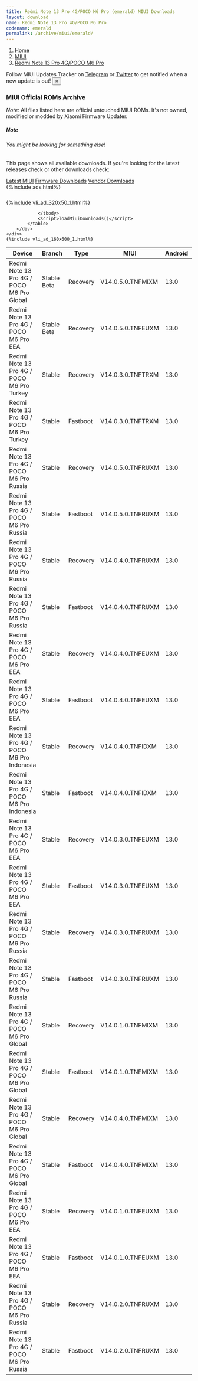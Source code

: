 ```yaml
---
title: Redmi Note 13 Pro 4G/POCO M6 Pro (emerald) MIUI Downloads
layout: download
name: Redmi Note 13 Pro 4G/POCO M6 Pro
codename: emerald
permalink: /archive/miui/emerald/
---
```

<nav aria-label="breadcrumb">
    <ol class="breadcrumb">
        <li class="breadcrumb-item"><a href="/">Home</a></li>
        <li class="breadcrumb-item"><a href="/miui/">MIUI</a></li>
        <li class="breadcrumb-item active" aria-current="page"><a href="/miui/emerald/">Redmi Note 13 Pro 4G/POCO M6 Pro</a></li>
    </ol>
</nav>
<div class="alert alert-primary alert-dismissible fade show" role="alert">
    Follow MIUI Updates Tracker on <a href="https://t.me/MIUIUpdatesTracker" class="alert-link">Telegram</a>
     or <a href="https://twitter.com/MiFwUpdater" class="alert-link">Twitter</a> to get notified when a new update is out!
    <button type="button" class="close" data-dismiss="alert" aria-label="Close">
        <span aria-hidden="true">&times;</span>
    </button>
</div>

### MIUI Official ROMs Archive
*Note*: All files listed here are official untouched MIUI ROMs. It's not owned, modified or modded by Xiaomi Firmware Updater.
<div class="card">
  <div class="card-body">
    <h5 class="card-title">Note</h5>
    <h6 class="card-subtitle mb-2 text-muted">You might be looking for something else!</h6>
    <p class="card-text">This page shows all available downloads.
     If you're looking for the latest releases check or other downloads check:</p>
    <a href="/miui/emerald/" class="card-link">Latest MIUI</a>
    <a href="/firmware/emerald/" class="card-link">Firmware Downloads</a>
    <a href="/vendor/emerald/" class="card-link">Vendor Downloads</a>
  </div>
</div>
{%include ads.html%}
<div class="row justify-content-center">
    <div class="col-10">
        <div class="table-responsive-md" style="margin-top: 25px;">
            {%include vli_ad_320x50_1.html%}
            <table id="miui" class="display dt-responsive nowrap compact table table-striped table-hover table-sm">
                <thead class="thead-dark">
                    <tr>
                        <th data-ref="device">Device</th>
                        <th data-ref="branch">Branch</th>
                        <th data-ref="type">Type</th>
                        <th data-ref="miui">MIUI</th>
                        <th data-ref="android">Android</th>
                        <th data-ref="size">Size</th>
                        <th data-ref="size">Date</th>
                        <th data-ref="link">Link</th>
                    </tr>
                </thead>
                <tbody>
                <tr><td>Redmi Note 13 Pro 4G / POCO M6 Pro Global</td><td>Stable Beta</td><td>Recovery</td><td>V14.0.5.0.TNFMIXM</td><td>13.0</td><td>4.6 GB</td><td>2024-02-19</td><td><a href="/miui/emerald/stable beta/V14.0.5.0.TNFMIXM/">Download</a></td></tr>
<tr><td>Redmi Note 13 Pro 4G / POCO M6 Pro EEA</td><td>Stable Beta</td><td>Recovery</td><td>V14.0.5.0.TNFEUXM</td><td>13.0</td><td>4.5 GB</td><td>2024-02-19</td><td><a href="/miui/emerald/stable beta/V14.0.5.0.TNFEUXM/">Download</a></td></tr>
<tr><td>Redmi Note 13 Pro 4G / POCO M6 Pro Turkey</td><td>Stable</td><td>Recovery</td><td>V14.0.3.0.TNFTRXM</td><td>13.0</td><td>4.5 GB</td><td>2024-02-19</td><td><a href="/miui/emerald/stable/V14.0.3.0.TNFTRXM/">Download</a></td></tr>
<tr><td>Redmi Note 13 Pro 4G / POCO M6 Pro Turkey</td><td>Stable</td><td>Fastboot</td><td>V14.0.3.0.TNFTRXM</td><td>13.0</td><td>6.2 GB</td><td>2024-01-30</td><td><a href="/miui/emerald/stable/V14.0.3.0.TNFTRXM/">Download</a></td></tr>
<tr><td>Redmi Note 13 Pro 4G / POCO M6 Pro Russia</td><td>Stable</td><td>Recovery</td><td>V14.0.5.0.TNFRUXM</td><td>13.0</td><td>4.5 GB</td><td>2024-02-03</td><td><a href="/miui/emerald/stable/V14.0.5.0.TNFRUXM/">Download</a></td></tr>
<tr><td>Redmi Note 13 Pro 4G / POCO M6 Pro Russia</td><td>Stable</td><td>Fastboot</td><td>V14.0.5.0.TNFRUXM</td><td>13.0</td><td>6.9 GB</td><td>2024-01-29</td><td><a href="/miui/emerald/stable/V14.0.5.0.TNFRUXM/">Download</a></td></tr>
<tr><td>Redmi Note 13 Pro 4G / POCO M6 Pro Russia</td><td>Stable</td><td>Recovery</td><td>V14.0.4.0.TNFRUXM</td><td>13.0</td><td>4.5 GB</td><td>2024-01-29</td><td><a href="/miui/emerald/stable/V14.0.4.0.TNFRUXM/">Download</a></td></tr>
<tr><td>Redmi Note 13 Pro 4G / POCO M6 Pro Russia</td><td>Stable</td><td>Fastboot</td><td>V14.0.4.0.TNFRUXM</td><td>13.0</td><td>6.9 GB</td><td>2024-01-17</td><td><a href="/miui/emerald/stable/V14.0.4.0.TNFRUXM/">Download</a></td></tr>
<tr><td>Redmi Note 13 Pro 4G / POCO M6 Pro EEA</td><td>Stable</td><td>Recovery</td><td>V14.0.4.0.TNFEUXM</td><td>13.0</td><td>4.5 GB</td><td>2024-01-25</td><td><a href="/miui/emerald/stable/V14.0.4.0.TNFEUXM/">Download</a></td></tr>
<tr><td>Redmi Note 13 Pro 4G / POCO M6 Pro EEA</td><td>Stable</td><td>Fastboot</td><td>V14.0.4.0.TNFEUXM</td><td>13.0</td><td>6.8 GB</td><td>2024-01-17</td><td><a href="/miui/emerald/stable/V14.0.4.0.TNFEUXM/">Download</a></td></tr>
<tr><td>Redmi Note 13 Pro 4G / POCO M6 Pro Indonesia</td><td>Stable</td><td>Recovery</td><td>V14.0.4.0.TNFIDXM</td><td>13.0</td><td>4.5 GB</td><td>2024-01-24</td><td><a href="/miui/emerald/stable/V14.0.4.0.TNFIDXM/">Download</a></td></tr>
<tr><td>Redmi Note 13 Pro 4G / POCO M6 Pro Indonesia</td><td>Stable</td><td>Fastboot</td><td>V14.0.4.0.TNFIDXM</td><td>13.0</td><td>6.6 GB</td><td>2024-01-16</td><td><a href="/miui/emerald/stable/V14.0.4.0.TNFIDXM/">Download</a></td></tr>
<tr><td>Redmi Note 13 Pro 4G / POCO M6 Pro EEA</td><td>Stable</td><td>Recovery</td><td>V14.0.3.0.TNFEUXM</td><td>13.0</td><td>4.4 GB</td><td>2024-01-19</td><td><a href="/miui/emerald/stable/V14.0.3.0.TNFEUXM/">Download</a></td></tr>
<tr><td>Redmi Note 13 Pro 4G / POCO M6 Pro EEA</td><td>Stable</td><td>Fastboot</td><td>V14.0.3.0.TNFEUXM</td><td>13.0</td><td>6.7 GB</td><td>2023-12-26</td><td><a href="/miui/emerald/stable/V14.0.3.0.TNFEUXM/">Download</a></td></tr>
<tr><td>Redmi Note 13 Pro 4G / POCO M6 Pro Russia</td><td>Stable</td><td>Recovery</td><td>V14.0.3.0.TNFRUXM</td><td>13.0</td><td>4.4 GB</td><td>2024-01-19</td><td><a href="/miui/emerald/stable/V14.0.3.0.TNFRUXM/">Download</a></td></tr>
<tr><td>Redmi Note 13 Pro 4G / POCO M6 Pro Russia</td><td>Stable</td><td>Fastboot</td><td>V14.0.3.0.TNFRUXM</td><td>13.0</td><td>6.8 GB</td><td>2023-12-27</td><td><a href="/miui/emerald/stable/V14.0.3.0.TNFRUXM/">Download</a></td></tr>
<tr><td>Redmi Note 13 Pro 4G / POCO M6 Pro Global</td><td>Stable</td><td>Recovery</td><td>V14.0.1.0.TNFMIXM</td><td>13.0</td><td>4.5 GB</td><td>2024-01-16</td><td><a href="/miui/emerald/stable/V14.0.1.0.TNFMIXM/">Download</a></td></tr>
<tr><td>Redmi Note 13 Pro 4G / POCO M6 Pro Global</td><td>Stable</td><td>Fastboot</td><td>V14.0.1.0.TNFMIXM</td><td>13.0</td><td>7.4 GB</td><td>2023-11-25</td><td><a href="/miui/emerald/stable/V14.0.1.0.TNFMIXM/">Download</a></td></tr>
<tr><td>Redmi Note 13 Pro 4G / POCO M6 Pro Global</td><td>Stable</td><td>Recovery</td><td>V14.0.4.0.TNFMIXM</td><td>13.0</td><td>4.6 GB</td><td>2024-01-15</td><td><a href="/miui/emerald/stable/V14.0.4.0.TNFMIXM/">Download</a></td></tr>
<tr><td>Redmi Note 13 Pro 4G / POCO M6 Pro Global</td><td>Stable</td><td>Fastboot</td><td>V14.0.4.0.TNFMIXM</td><td>13.0</td><td>7.2 GB</td><td>2024-01-03</td><td><a href="/miui/emerald/stable/V14.0.4.0.TNFMIXM/">Download</a></td></tr>
<tr><td>Redmi Note 13 Pro 4G / POCO M6 Pro EEA</td><td>Stable</td><td>Recovery</td><td>V14.0.1.0.TNFEUXM</td><td>13.0</td><td>4.4 GB</td><td>2024-01-12</td><td><a href="/miui/emerald/stable/V14.0.1.0.TNFEUXM/">Download</a></td></tr>
<tr><td>Redmi Note 13 Pro 4G / POCO M6 Pro EEA</td><td>Stable</td><td>Fastboot</td><td>V14.0.1.0.TNFEUXM</td><td>13.0</td><td>6.9 GB</td><td>2023-11-28</td><td><a href="/miui/emerald/stable/V14.0.1.0.TNFEUXM/">Download</a></td></tr>
<tr><td>Redmi Note 13 Pro 4G / POCO M6 Pro Russia</td><td>Stable</td><td>Recovery</td><td>V14.0.2.0.TNFRUXM</td><td>13.0</td><td>4.4 GB</td><td>2024-01-12</td><td><a href="/miui/emerald/stable/V14.0.2.0.TNFRUXM/">Download</a></td></tr>
<tr><td>Redmi Note 13 Pro 4G / POCO M6 Pro Russia</td><td>Stable</td><td>Fastboot</td><td>V14.0.2.0.TNFRUXM</td><td>13.0</td><td>6.8 GB</td><td>2023-11-20</td><td><a href="/miui/emerald/stable/V14.0.2.0.TNFRUXM/">Download</a></td></tr>

                </tbody>
                <script>loadMiuiDownloads()</script>
            </table>
        </div>
    </div>
    {%include vli_ad_160x600_1.html%}
</div>
